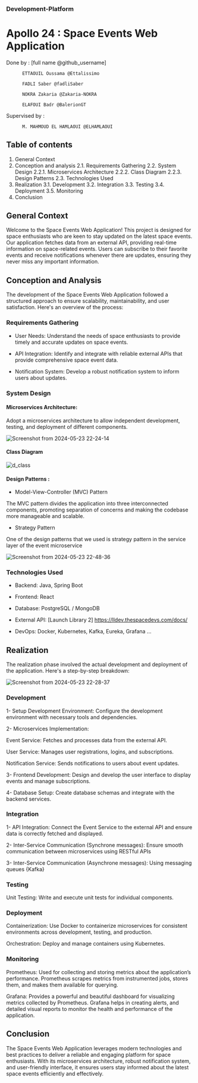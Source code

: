 ### Development-Platform

# Apollo 24 : Space Events Web Application

Done by : [full name  @github_username]

          ETTAOUIL Oussama @Ettalissimo

          FADLI Saber @fadliSaber

          NOKRA Zakaria @Zakaria-NOKRA

          ELAFOUI Badr @BalerionGT

Supervised by :

          M. MAHMOUD EL HAMLAOUI @ELHAMLAOUI

## Table of contents

1. General Context
2. Conception and analysis
   2.1. Requirements Gathering
   2.2. System Design
   2.2.1. Microservices Architecture
   2.2.2. Class Diagram
   2.2.3. Design Patterns
   2.3. Technologies Used
3. Realization
   3.1. Development
   3.2. Integration
   3.3. Testing
   3.4. Deployment
   3.5. Monitoring
4. Conclusion


## General Context

Welcome to the Space Events Web Application! This project is designed for space enthusiasts who are keen to stay updated on the latest space events. Our application fetches data from an external API, providing real-time information on space-related events. Users can subscribe to their favorite events and receive notifications whenever there are updates, ensuring they never miss any important information.

## Conception and Analysis


The development of the Space Events Web Application followed a structured approach to ensure scalability, maintainability, and user satisfaction. Here's an overview of the process:

### Requirements Gathering

- User Needs: Understand the needs of space enthusiasts to provide timely and accurate updates on space events.
    
- API Integration: Identify and integrate with reliable external APIs that provide comprehensive space event data.

- Notification System: Develop a robust notification system to inform users about updates.

### System Design

#### Microservices Architecture: 

Adopt a microservices architecture to allow independent development, testing, and deployment of different components.

![Screenshot from 2024-05-23 22-24-14](https://github.com/m-elhamlaoui/development-platform-apollo24/assets/123819933/d03ef9d2-8c1b-4bbf-a968-22377b25c574)

#### Class Diagram

![d_class](https://github.com/m-elhamlaoui/development-platform-apollo24/assets/123819933/3d6ad499-25fb-40f4-8d7a-47eec061a52b)

#### Design Patterns :

- Model-View-Controller (MVC) Pattern

The MVC pattern divides the application into three interconnected components, promoting separation of concerns and making the codebase more manageable and scalable.

- Strategy Pattern

One of the design patterns that we used is strategy pattern in the service layer of the event microservice

![Screenshot from 2024-05-23 22-48-36](https://github.com/m-elhamlaoui/development-platform-apollo24/assets/123819933/40896899-d006-4e89-b2b9-12195b4c3055)

### Technologies Used

- Backend: Java, Spring Boot
    
- Frontend: React 
    
- Database: PostgreSQL / MongoDB
    
- External API: [Launch Library 2] https://lldev.thespacedevs.com/docs/
        
- DevOps: Docker, Kubernetes, Kafka, Eureka, Grafana ...
    
## Realization

The realization phase involved the actual development and deployment of the application. Here's a step-by-step breakdown:

![Screenshot from 2024-05-23 22-28-37](https://github.com/m-elhamlaoui/development-platform-apollo24/assets/123819933/bfd963fc-8f5e-49b6-9f26-a4371570e87f)

### Development

1- Setup Development Environment: Configure the development environment with necessary tools and dependencies.
    
2- Microservices Implementation:

Event Service: Fetches and processes data from the external API.
        
User Service: Manages user registrations, logins, and subscriptions.
        
Notification Service: Sends notifications to users about event updates.
    
3- Frontend Development: Design and develop the user interface to display events and manage subscriptions.
    
4- Database Setup: Create database schemas and integrate with the backend services.

### Integration

1- API Integration: Connect the Event Service to the external API and ensure data is correctly fetched and displayed.
    
2- Inter-Service Communication (Synchrone messages): Ensure smooth communication between microservices using RESTful APIs 

3- Inter-Service Communication (Asynchrone messages): Using messaging queues {Kafka}

### Testing

Unit Testing: Write and execute unit tests for individual components.

### Deployment

Containerization: Use Docker to containerize microservices for consistent environments across development, testing, and production.
    
Orchestration: Deploy and manage containers using Kubernetes.

### Monitoring 

Prometheus: Used for collecting and storing metrics about the application’s performance. Prometheus scrapes metrics from instrumented jobs, stores them, and makes them available for querying.
    
Grafana: Provides a powerful and beautiful dashboard for visualizing metrics collected by Prometheus. Grafana helps in creating alerts, and detailed visual reports to monitor the health and performance of the application.

## Conclusion

The Space Events Web Application leverages modern technologies and best practices to deliver a reliable and engaging platform for space enthusiasts. With its microservices architecture, robust notification system, and user-friendly interface, it ensures users stay informed about the latest space events efficiently and effectively.
